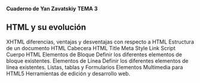 **Cuaderno de Yan Zavatskiy**
**TEMA 3**


## HTML y su evolución
XHTML diferencias, ventajas y desventajas con respecto a HTML
Estructura de un documento HTML
Cabecera HTML
Title
Meta
Style
Link
Script
Cuerpo HTML
Elementos de Bloque
Definir los diferentes elementos de bloque existentes.
Elementos de Línea
Definir los diferentes elementos de línea existentes.
Listas, tablas y Formularios
Elementos Multimedia para HTML5
Herramientas de edición y desarrollo web.

